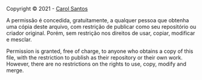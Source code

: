 Copyright © 2021 - [Carol Santos](https://github.com/carolsvntos)

A permissão é concedida, gratuitamente, a qualquer pessoa que obtenha uma cópia deste arquivo, com restrição de publicar como seu repositório ou criador original. Porém, sem restrição nos direitos de usar, copiar, modificar e mesclar.

Permission is granted, free of charge, to anyone who obtains a copy of this file, with the restriction to publish as their repository or their own work. However, there are no restrictions on the rights to use, copy, modify and merge.
